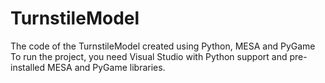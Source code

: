 # TurnstileModel
The code of the TurnstileModel created using Python, MESA and PyGame
To run the project, you need Visual Studio with Python support and pre-installed MESA and PyGame libraries.
